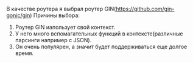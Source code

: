 В качестве роутера я выбрал роутер GIN(https://github.com/gin-gonic/gin)
Причины выбора:

1. Роутер GIN иапользует свой контекст.
2. У него много вспомагательных функций в контексте(различные парсинги например с JSON).
3. Он очень популярен, а значит будет поддерживаться еще долгое время.